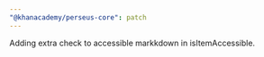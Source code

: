 ```yaml
---
"@khanacademy/perseus-core": patch
---
```


Adding extra check to accessible markkdown in isItemAccessible.
